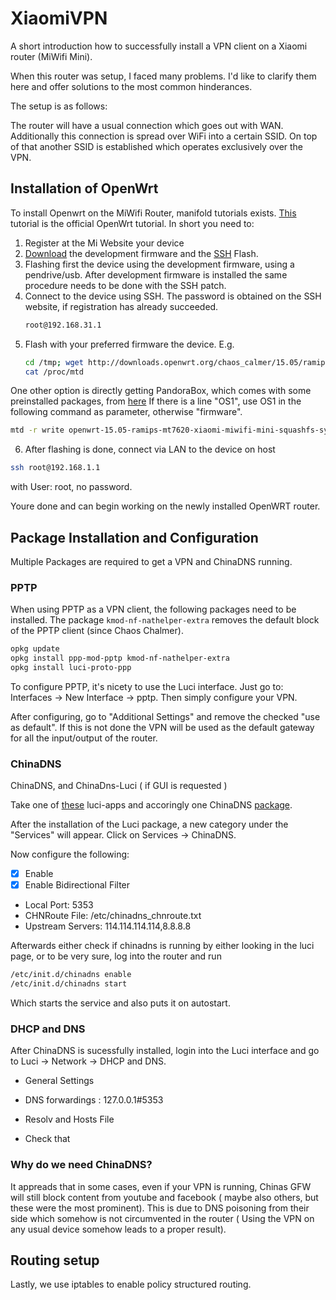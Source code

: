 # XiaomiVPN
A short introduction how to successfully install a VPN client on a Xiaomi router (MiWifi Mini).

When this router was setup, I faced many problems. I'd like to clarify them here and offer solutions to the most common hinderances.

The setup is as follows:

The router will have a usual connection which goes out with WAN. 
Additionally this connection is spread over WiFi into a certain SSID.
On top of that another SSID is established which operates exclusively over the VPN.

## Installation of OpenWrt

To install Openwrt on the MiWifi Router, manifold tutorials exists. [This](https://wiki.openwrt.org/toh/xiaomi/mini) tutorial is the official OpenWrt tutorial. 
In short you need to:

1. Register at the Mi Website your device
2. [Download](http://www1.miwifi.com/miwifi_download.html) the development firmware and the [SSH](http://d.miwifi.com/rom/ssh) Flash.
3. Flashing first the device using the development firmware, using a pendrive/usb. After development firmware is installed the same procedure needs to be done with the SSH patch.
4. Connect to the device using SSH. The password is obtained on the SSH website, if registration has already succeeded. 
    ```bash
    root@192.168.31.1
    ```
5. Flash with your preferred firmware the device. E.g. 
    ```bash 
    cd /tmp; wget http://downloads.openwrt.org/chaos_calmer/15.05/ramips/mt7620/openwrt-15.05-ramips-mt7620-xiaomi-miwifi-mini-squashfs-sysupgrade.bin
    cat /proc/mtd
    ```

One other option is directly getting PandoraBox, which comes with some preinstalled packages, from [here](http://downloads.openwrt.org.cn/PandoraBox/Xiaomi-Mini-R1CM/stable/)
If there is a line "OS1", use OS1 in the following command as parameter, otherwise "firmware".

```bash
mtd -r write openwrt-15.05-ramips-mt7620-xiaomi-miwifi-mini-squashfs-sysupgrade.bin OS1
```

6. After flashing is done, connect via LAN to the device on host 
```bash 
ssh root@192.168.1.1
``` 
with User: root, no password.

Youre done and can begin working on the newly installed OpenWRT router.


## Package Installation and Configuration

Multiple Packages are required to get a VPN and ChinaDNS running.

### PPTP

When using PPTP as a VPN client, the following packages need to be installed.
The package ```kmod-nf-nathelper-extra``` removes the default block of the PPTP client (since Chaos Chalmer).

```bash
opkg update
opkg install ppp-mod-pptp kmod-nf-nathelper-extra
opkg install luci-proto-ppp
```

To configure PPTP, it's nicety to use the Luci interface. Just go to:
Interfaces → New Interface → pptp.
Then simply configure your VPN.

After configuring, go to "Additional Settings" and remove the checked "use as default". If this is not done the VPN will be used as the default gateway for all the input/output of the router.

### ChinaDNS
ChinaDNS, and ChinaDns-Luci ( if GUI is requested )

Take one of [these](http://sourceforge.net/projects/openwrt-dist/files/luci-app/chinadns/) luci-apps and accoringly one ChinaDNS [package](http://sourceforge.net/projects/openwrt-dist/files/chinadns/1.3.2-d3e75dd/ChinaDNS_1.3.2-3_ramips_24kec.ipk/download).

After the installation of the Luci package, a new category under the "Services" will appear. Click on Services → ChinaDNS. 

Now configure the following:

- [x] Enable
- [x] Enable Bidirectional Filter
- Local Port: 5353
- CHNRoute File: /etc/chinadns_chnroute.txt
- Upstream Servers: 114.114.114.114,8.8.8.8

Afterwards either check if chinadns is running by either looking in the luci page, or to be very sure, log into the router and run
```bash
/etc/init.d/chinadns enable
/etc/init.d/chinadns start
```

Which starts the service and also puts it on autostart.


### DHCP and DNS

After ChinaDNS is sucessfully installed, login into the Luci interface and go to
Luci → Network → DHCP and DNS.

* General Settings
 * DNS forwardings : 127.0.0.1#5353

* Resolv and Hosts File
 * Check that




### Why do we need ChinaDNS?
It appreads that in some cases, even if your VPN is running, Chinas GFW will still block content from youtube and facebook ( maybe also others, but these were the most prominent). This is due to DNS poisoning from their side which somehow is not circumvented in the router ( Using the VPN on any usual device somehow leads to a proper result).

## Routing setup

Lastly, we use iptables to enable policy structured routing.


